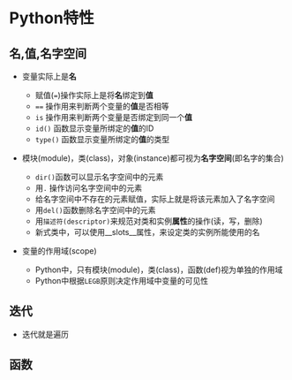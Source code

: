 # Python特性

## 名,值,名字空间

- 变量实际上是**名**
	+ 赋值(`=`)操作实际上是将**名**绑定到**值**
	+ `==` 操作用来判断两个变量的**值**是否相等
	+ `is` 操作用来判断两个变量是否绑定到同一个**值**
	+ `id()` 函数显示变量所绑定的**值**的ID
	+ `type()` 函数显示变量所绑定的**值**的类型

- 模块(module)，类(class)，对象(instance)都可视为**名字空间**(即名字的集合)
	+ `dir()`函数可以显示名字空间中的元素
	+ 用`.` 操作访问名字空间中的元素
	+ 给名字空间中不存在的元素赋值，实际上就是将该元素加入了名字空间
	+ 用`del()`函数删除名字空间中的元素
	+ 用`描述符(descriptor)`来规范对类和实例**属性**的操作(读，写，删除)
	+ 新式类中，可以使用__slots__属性，来设定类的实例所能使用的名

- 变量的作用域(scope)
	+ Python中，只有模块(module)，类(class)，函数(def)视为单独的作用域
	+ Python中根据`LEGB`原则决定作用域中变量的可见性

## 迭代

- 迭代就是遍历 

## 函数



